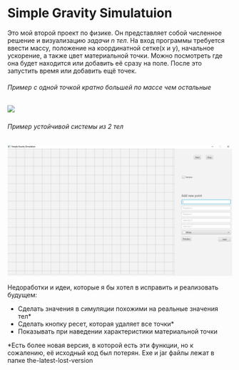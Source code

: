 # Simple Gravity Simulatuion
Это мой второй проект по физике. Он представляет собой численное решение и визуализацию *задачи n тел*.
На вход программы требуется ввести массу, положение на координатной сетке(х и у), начальное ускорение, а также цвет материальной точки. Можно посмотреть где она будет находится или добавить её сразу на поле. После это запустить время или добавить ещё точек.

###### Пример с одной точкой кратно большей по массе чем остальные

<img src="https://github.com/valentinp17/Simple-Gravity-Simulatuion/blob/master/images/demo1.gif">

###### Пример устойчивой системы из 2 тел

<img src="https://github.com/valentinp17/Simple-Gravity-Simulatuion/blob/master/images/demo2.gif">

Недоработки и идеи, которые я бы хотел в исправить и реализовать будущем:
- Сделать значения в симуляции похожими на реальные значения тел*
- Сделать кнопку ресет, которая удаляет все точки*
- Показывать при наведении характеристики материальной точки
 
 \*Есть более новая версия, в которой есть эти функции, но к сожалению, её исходный код был потерян. Exe и jar файлы лежат в папке the-latest-lost-version
 
